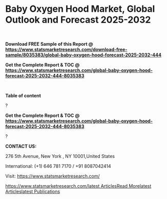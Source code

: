 <h1>Baby Oxygen Hood Market, Global Outlook and Forecast 2025-2032</h1><br/><p><strong>Download FREE Sample of this Report @ <a href="https://www.statsmarketresearch.com/download-free-sample/8035383/global-baby-oxygen-hood-forecast-2025-2032-444">https://www.statsmarketresearch.com/download-free-sample/8035383/global-baby-oxygen-hood-forecast-2025-2032-444</a></strong></p>
 
 
 
 <div><b>Get the Complete Report & TOC @ <a href="https://www.statsmarketresearch.com/global-baby-oxygen-hood-forecast-2025-2032-444-8035383">https://www.statsmarketresearch.com/global-baby-oxygen-hood-forecast-2025-2032-444-8035383</a></b></div>
 
 
 
 <p><br />
 
 <b>Table of content</b></p>
 
 
 
 <p>? </p>
 
 
 
 <div><b>Get the Complete Report & TOC @ <a href="https://www.statsmarketresearch.com/global-baby-oxygen-hood-forecast-2025-2032-444-8035383">https://www.statsmarketresearch.com/global-baby-oxygen-hood-forecast-2025-2032-444-8035383</a></b></div>
 
 
 
 <p>? </p>
 
 
 
 <p><b>CONTACT US:</b><br />
 
 276 5th Avenue, New York , NY 10001,United States<br />
 
 International: (+1) 646 781 7170 / +91 8087042414<br />
 
 Visit: <a href="https://www.statsmarketresearch.com/">https://www.statsmarketresearch.com/</a><br />
 
 <a href="https://gyeongbokgung.com">https://www.statsmarketresearch.com/</a><a href="https://hallyeomaritime.com">latest Articles</a><a href="https://jingwansa.com">Read More</a><a href="https://nguoiviet.jp/">latest Articles</a><a href="https://www.intelmarketresearch.com/">latest Publications</a></p>